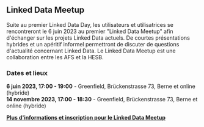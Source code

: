 ## Linked Data Meetup

Suite au premier Linked Data Day, les utilisateurs et utilisatrices se rencontreront le 6 juin 2023 au premier "Linked Data Meetup" afin d'échanger sur les projets Linked Data actuels. De courtes présentations hybrides et un apéritif informel permettront de discuter de questions d'actualité concernant Linked Data. Le Linked Data Meetup est une collaboration entre les AFS et la HESB.

### Dates et lieux

**6 juin 2023, 17:00 - 19:00** - Greenfield, Brückenstrasse 73, Berne et online (hybride)   
**14 novembre 2023, 17:00 - 18:30** - Greenfield, Brückenstrasse 73, Berne et online (hybride) 

**[Plus d'informations et inscription pour le Linked Data Meetup](https://www.bfh.ch/wirtschaft/de/themen/linked-data-meetup/)**
